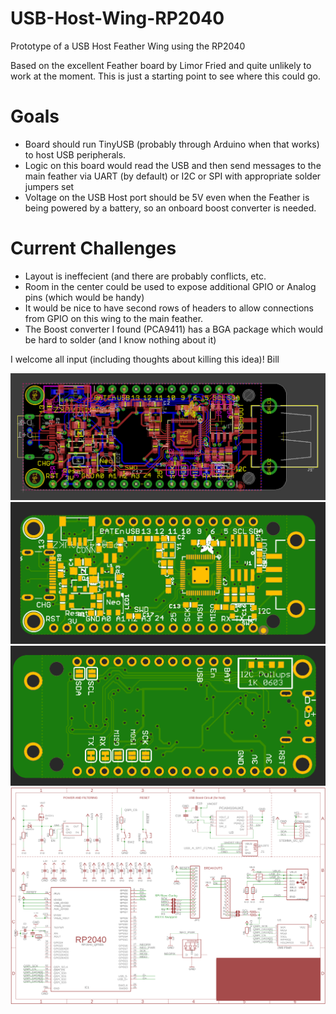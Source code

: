# USB-Host-Wing-RP2040
 Prototype of a USB Host Feather Wing using the RP2040
 
 Based on the excellent Feather board by Limor Fried and quite unlikely to work at the moment.  This is just a starting point to see where this could go.  
 
# Goals
 * Board should run TinyUSB (probably through Arduino when that works) to host USB peripherals.
 * Logic on this board would read the USB and then send messages to the main feather via UART (by default) or I2C or SPI with appropriate solder jumpers set
 * Voltage on the USB Host port should be 5V even when the Feather is being powered by a battery, so an onboard boost converter is needed.
 
# Current Challenges
  * Layout is ineffecient (and there are probably conflicts, etc.
  * Room in the center could be used to expose additional GPIO or Analog pins (which would be handy)
  * It would be nice to have second rows of headers to allow connections from GPIO on this wing to the main feather.
  * The Boost converter I found (PCA9411) has a BGA package which would be hard to solder (and I know nothing about it)
 
 I welcome all input (including thoughts about killing this idea)!
 Bill
 
![Board File](https://github.com/ATMakersOrg/USB-Host-Wing-RP2040/blob/main/media/BoardTraces.png?raw=true)
![Top](https://github.com/ATMakersOrg/USB-Host-Wing-RP2040/blob/main/media/FrontPCB.png?raw=true)
![Bottom](https://github.com/ATMakersOrg/USB-Host-Wing-RP2040/blob/main/media/BackPCB.png?raw=true)
![Schematic](https://github.com/ATMakersOrg/USB-Host-Wing-RP2040/blob/main/media/Schematic.png?raw=true)
